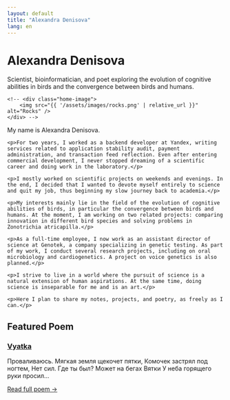 ```yaml
---
layout: default
title: "Alexandra Denisova"
lang: en
---
```


<div class="home-intro">
    <h1>Alexandra Denisova</h1>
    <p>Scientist, bioinformatician, and poet exploring the evolution of cognitive abilities in birds and the convergence between birds and humans.</p>
    
    <!-- <div class="home-image">
        <img src="{{ '/assets/images/rocks.png' | relative_url }}" alt="Rocks" />
    </div> -->
</div>

<div class="post-content">
    <p>My name is Alexandra Denisova.</p>

    <p>For two years, I worked as a backend developer at Yandex, writing services related to application stability audit, payment administration, and transaction feed reflection. Even after entering commercial development, I never stopped dreaming of a scientific career and doing work in the laboratory.</p>

    <p>I mostly worked on scientific projects on weekends and evenings. In the end, I decided that I wanted to devote myself entirely to science and quit my job, thus beginning my slow journey back to academia.</p>

    <p>My interests mainly lie in the field of the evolution of cognitive abilities of birds, in particular the convergence between birds and humans. At the moment, I am working on two related projects: comparing innovation in different bird species and solving problems in Zonotrichia atricapilla.</p>

    <p>As a full-time employee, I now work as an assistant director of science at Genotek, a company specializing in genetic testing. As part of my work, I conduct several research projects, including on oral microbiology and cardiogenetics. A project on voice genetics is also planned.</p>

    <p>I strive to live in a world where the pursuit of science is a natural extension of human aspirations. At the same time, doing science is inseparable for me and is an art.</p>

    <p>Here I plan to share my notes, projects, and poetry, as freely as I can.</p>
</div>

<div class="featured-poem">
    <h2>Featured Poem</h2>
    <div class="poem-preview">
        <h3><a href="/poetry/vyatka/">Vyatka</a></h3>
        <div class="poem-excerpt">
            Проваливаюсь. 
            Мягкая земля щекочет пятки,
            Комочек застрял под ногтем,
            Нет сил.
            Где ты был? Может на бегах Вятки 
            У неба горящего руки просил...
        </div>
        <p><a href="/poetry/vyatka/">Read full poem →</a></p>
    </div>
</div>
